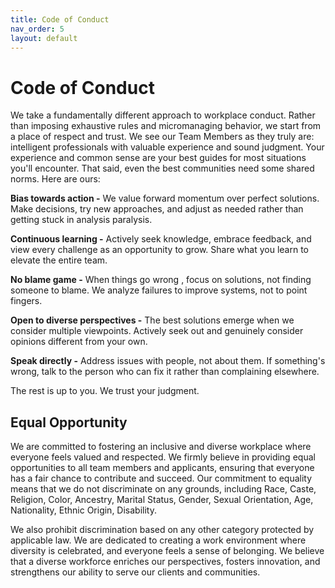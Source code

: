 ```yaml
---
title: Code of Conduct
nav_order: 5
layout: default
---
```


# Code of Conduct 

We take a fundamentally different approach to workplace conduct. Rather than imposing exhaustive rules and micromanaging behavior, we start from a place of respect and trust. We see our Team Members as they truly are: intelligent professionals with valuable experience and sound judgment. Your experience and common sense are your best guides for most situations you'll encounter.
That said, even the best communities need some shared norms. Here are ours:

**Bias towards action -** We value forward momentum over perfect solutions. Make decisions, try new approaches, and adjust as needed rather than getting stuck in analysis paralysis.

**Continuous learning -** Actively seek knowledge, embrace feedback, and view every challenge as an opportunity to grow. Share what you learn to elevate the entire team.

**No blame game -** When things go wrong , focus on solutions, not finding someone to blame. We analyze failures to improve systems, not to point fingers.

**Open to diverse perspectives -** The best solutions emerge when we consider multiple viewpoints. Actively seek out and genuinely consider opinions different from your own.

**Speak directly -** Address issues with people, not about them. If something's wrong, talk to the person who can fix it rather than complaining elsewhere.

The rest is up to you. We trust your judgment.

## Equal Opportunity
We are committed to fostering an inclusive and diverse workplace where everyone feels valued and respected. We firmly believe in providing equal opportunities to all team members and applicants, ensuring that everyone has a fair chance to contribute and succeed.
Our commitment to equality means that we do not discriminate on any grounds, including Race, Caste, Religion, Color, Ancestry, Marital Status, Gender, Sexual Orientation, Age, Nationality, Ethnic Origin, Disability.

We also prohibit discrimination based on any other category protected by applicable law. We are dedicated to creating a work environment where diversity is celebrated, and everyone feels a sense of belonging. We believe that a diverse workforce enriches our perspectives, fosters innovation, and strengthens our ability to serve our clients and communities.
